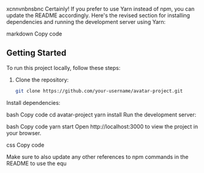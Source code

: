 xcnnvnbnsbnc
Certainly! If you prefer to use Yarn instead of npm, you can update the README accordingly. Here's the revised section for installing dependencies and running the development server using Yarn:

markdown
Copy code
## Getting Started

To run this project locally, follow these steps:

1. Clone the repository:

   ```bash
   git clone https://github.com/your-username/avatar-project.git
Install dependencies:

bash
Copy code
cd avatar-project
yarn install
Run the development server:

bash
Copy code
yarn start
Open http://localhost:3000 to view the project in your browser.

css
Copy code

Make sure to also update any other references to npm commands in the README to use the equ
